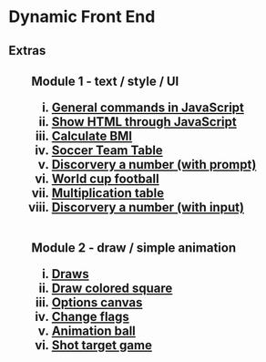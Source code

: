 # Dynamic Front End

<h2>Extras<h2/>
<figure>
<figcaption>Module 1 - text / style / UI</figcaption>
<ol type = "i">
<li><a href = "https://mosilva.github.io/DynamicFrontEnd/General/Extra/Module1/first_exercise.html" target="_blank"> General commands in JavaScript <a/></li>
<li><a href = "https://mosilva.github.io/DynamicFrontEnd/General/Extra/Module1/second_exercise.html" target="_blank"> Show HTML through JavaScript <a/></li>
<li><a href = "https://mosilva.github.io/DynamicFrontEnd/General/Extra/Module1/third_exercise.html" target="_blank"> Calculate BMI <a/></li>
<li><a href = "https://mosilva.github.io/DynamicFrontEnd/General/Extra/Module1/fourth_exercise.html" target="_blank"> Soccer Team Table<a/></li>
<li><a href = "https://mosilva.github.io/DynamicFrontEnd/General/Extra/Module1/fifth_exercise.html" target="_blank"> Discorvery a number (with prompt) <a/></li>
<li><a href = "https://mosilva.github.io/DynamicFrontEnd/General/Extra/Module1/sixth_exercise.html" target="_blank"> World cup football <a/></li>
<li><a href = "https://mosilva.github.io/DynamicFrontEnd/General/Extra/Module1/seventh_exercise.html" target="_blank"> Multiplication table <a/></li>
<li><a href = "https://mosilva.github.io/DynamicFrontEnd/General/Extra/Module1/eighth_exercise.html" target="_blank"> Discorvery a number (with input) <a/></li>
<br/>
</figure>

<figure>
<figcaption>Module 2 - draw / simple animation</figcaption>
<ol type = "i">
<li><a href = "https://mosilva.github.io/DynamicFrontEnd/General/Extra/Module2/draws.html" target="_blank"> Draws <a/></li>
<li><a href = "https://mosilva.github.io/DynamicFrontEnd/General/Extra/Module2/draw_colored_square.html" target="_blank"> Draw colored square <a/></li>
<li><a href = "https://mosilva.github.io/DynamicFrontEnd/General/Extra/Module2/options_canvas.html" target="_blank"> Options canvas <a/></li>
<li><a href = "https://mosilva.github.io/DynamicFrontEnd/General/Extra/Module2/change_flags.html" target="_blank"> Change flags <a/></li>
<li><a href = "https://mosilva.github.io/DynamicFrontEnd/General/Extra/Module2/animation_ball.html" target="_blank"> Animation ball <a/></li>
<li><a href = "https://mosilva.github.io/DynamicFrontEnd/General/Extra/Module2/shot_target_game.html" target="_blank"> Shot target game <a/></li>
<br/>
</figure>
